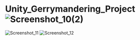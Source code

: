# Unity_Gerrymandering_Project![Screenshot_10(2)](https://user-images.githubusercontent.com/41202618/159187450-74993544-b2f2-4d54-bb8b-c131793eb0db.png)

![Screenshot_11](https://user-images.githubusercontent.com/41202618/159187637-c09124c3-6569-4bc5-8ea9-9d12784a6d9f.png)
![Screenshot_12](https://user-images.githubusercontent.com/41202618/159187640-3f890c2b-cb6b-4386-9f1e-8e9b585a54b0.png)
